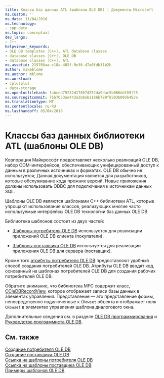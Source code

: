 ```yaml
---
title: Классы баз данных ATL (шаблоны OLE DB) | Документы Microsoft
ms.custom: ''
ms.date: 11/04/2016
ms.technology:
- cpp-data
ms.topic: conceptual
dev_langs:
- C++
helpviewer_keywords:
- OLE DB templates [C++], ATL database classes
- database classes [C++], OLE DB
- database classes [C++], ATL
ms.assetid: 219766aa-e18a-405f-9e36-d7a0fdb31b2b
author: mikeblome
ms.author: mblome
ms.workload:
- cplusplus
- data-storage
ms.openlocfilehash: fabced79232d17807d252da9dac5b066ddf69f25
ms.sourcegitcommit: 76b7653ae443a2b8eb1186b789f8503609d6453e
ms.translationtype: MT
ms.contentlocale: ru-RU
ms.lasthandoff: 05/04/2018
---
```

# <a name="atl-database-classes-ole-db-templates"></a>Классы баз данных библиотеки ATL (шаблоны OLE DB)
Корпорация Майкрософт предоставляет несколько реализаций OLE DB, набор COM-интерфейсов, обеспечивающих унифицированный доступ к данным в различных источниках и форматах.  OLE DB обычно не используется; Данная документация является для разработчиков, которые обслуживание кода прежних версий. Новые приложения должны использовать ODBC для подключения к источникам данных SQL.
  
 Шаблоны OLE DB являются шаблонами C++ библиотеки ATL, которые упрощают использование классов, реализующих многие часто используемые интерфейсы OLE DB технологии баз данных OLE DB.  
  
 Библиотека шаблонов состоит из двух частей:  
  
-   [Шаблоны потребителя OLE DB](../data/oledb/ole-db-consumer-templates-cpp.md) используется для реализации приложений OLE DB клиента (покупатели).  
  
-   [Шаблоны поставщика OLE DB](../data/oledb/ole-db-provider-templates-cpp.md) используется для реализации приложения OLE DB для сервера (поставщик).  
  
 Кроме того [атрибуты потребителя OLE DB](../windows/ole-db-consumer-attributes.md) предоставляют удобный способ создания потребителей OLE DB. Атрибуты OLE DB вводят код, основанный на шаблонах потребителей OLE DB для создания рабочих потребителей OLE DB.  
  
 Обратите внимание, что библиотека MFC содержит класс, [COleDBRecordView](../mfc/reference/coledbrecordview-class.md), которое отображает записи базы данных в элементах управления. Представление — это представление формы, непосредственно подключенные к `CRowset` объекта и отображает поля `CRowset` в элементах управления шаблона диалогового окна.  
  
 Дополнительные сведения см. в разделе [OLE DB программирования](../data/oledb/ole-db-programming.md) и [Руководство программиста OLE DB](http://go.microsoft.com/fwlink/p/?linkid=121548).  
  
## <a name="see-also"></a>См. также  
 [Создание потребителя OLE DB](../data/oledb/creating-an-ole-db-consumer.md)   
 [Создание поставщика OLE DB](../data/oledb/creating-an-ole-db-provider.md)   
 [Ссылка на шаблоны потребителя OLE DB](../data/oledb/ole-db-consumer-templates-reference.md)   
 [Ссылка на шаблоны поставщика OLE DB](../data/oledb/ole-db-provider-templates-reference.md)   
 [Примеры шаблонов OLE DB](http://msdn.microsoft.com/en-us/08958863-0b5f-41ad-ae99-fca7440c553c)